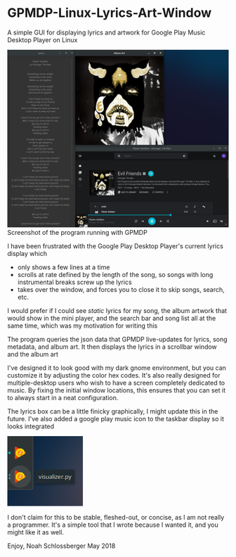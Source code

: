 # GPMDP-Linux-Lyrics-Art-Window
A simple GUI for displaying lyrics and artwork for Google Play Music Desktop Player on Linux


![alt text](https://github.com/nkschlos/GPMDP-LInux-Lyrics-Art-Window/blob/master/screenshot.png?raw=true)
Screenshot of the program running with GPMDP

I have been frustrated with the Google Play Desktop Player's current lyrics display which
  * only shows a few lines at a time
  * scrolls at rate defined by the length of the song, so songs with long instrumental breaks screw up the lyrics
  * takes over the window, and forces you to close it to skip songs, search, etc.
  
I would prefer if I could see *static* lyrics for my song, the album artwork that would show in the mini player, and the search bar and song list all at the same time, which was my motivation for writing this

The program queries the json data that GPMDP live-updates for lyrics, song metadata, and album art. It then displays the lyrics in a scrollbar window and the album art

I've designed it to look good with my dark gnome environment, but you can customize it by adjusting the color hex codes. It's also really designed for multiple-desktop users who wish to have a screen completely dedicated to music. By fixing the initial window locations, this ensures that you can set it to always start in a neat configuration.

The lyrics box can be a little finicky graphically, I might update this in the future.
I've also added a google play music icon to the taskbar display so it looks integrated


![alt text](https://github.com/nkschlos/GPMDP-LInux-Lyrics-Art-Window/blob/master/screenshot2.png?raw=true)




I don't claim for this to be stable, fleshed-out, or concise, as I am not really a programmer.
It's a simple tool that I wrote because I wanted it, and you might like it as well.

Enjoy,
Noah Schlossberger
May 2018
